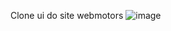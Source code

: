 Clone ui do site webmotors
![image](https://user-images.githubusercontent.com/33181693/131065729-d27a76fa-28f2-4286-be8d-deced0f1d4fd.png)
